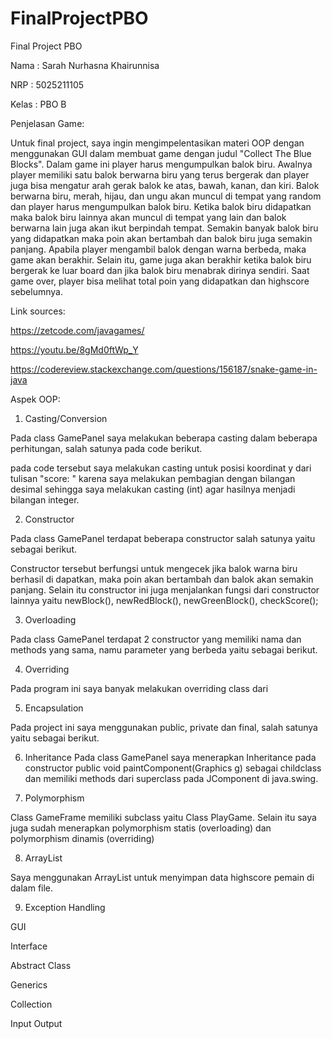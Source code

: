 # FinalProjectPBO
Final Project PBO

Nama  : Sarah Nurhasna Khairunnisa

NRP   : 5025211105

Kelas : PBO B

Penjelasan Game:

Untuk final project, saya ingin mengimpelentasikan materi OOP dengan menggunakan GUI dalam membuat game dengan judul "Collect The Blue Blocks". Dalam game ini player harus mengumpulkan balok biru. Awalnya player memiliki satu balok berwarna biru yang terus bergerak dan player juga bisa mengatur arah gerak balok ke atas, bawah, kanan, dan kiri. Balok berwarna biru, merah, hijau, dan ungu akan muncul di tempat yang random dan player harus mengumpulkan balok biru. Ketika balok biru didapatkan maka balok biru lainnya akan muncul di tempat yang lain dan balok berwarna lain juga akan ikut berpindah tempat. Semakin banyak balok biru yang didapatkan maka poin akan bertambah dan balok biru juga semakin panjang. Apabila player mengambil balok dengan warna berbeda, maka game akan berakhir. Selain itu, game juga akan berakhir ketika balok biru bergerak ke luar board dan jika balok biru menabrak dirinya sendiri. Saat game over, player bisa melihat total poin yang didapatkan dan highscore sebelumnya.

Link sources: 

https://zetcode.com/javagames/

https://youtu.be/8gMd0ftWp_Y

https://codereview.stackexchange.com/questions/156187/snake-game-in-java

Aspek OOP:

1. Casting/Conversion

Pada class GamePanel saya melakukan beberapa casting dalam beberapa perhitungan,
salah satunya pada code berikut.

pada code tersebut saya melakukan casting untuk posisi koordinat y dari tulisan "score: " karena
saya melakukan pembagian dengan bilangan desimal sehingga saya melakukan casting (int) agar hasilnya
menjadi bilangan integer.

2. Constructor

Pada class GamePanel terdapat beberapa constructor salah satunya yaitu sebagai berikut.

Constructor tersebut berfungsi untuk mengecek jika balok warna biru berhasil di dapatkan, maka poin akan bertambah dan balok akan semakin panjang. Selain itu constructor ini juga menjalankan fungsi dari constructor lainnya yaitu newBlock(), newRedBlock(), newGreenBlock(), checkScore();

3. Overloading

Pada class GamePanel terdapat 2 constructor yang memiliki nama dan methods yang sama, namu
parameter yang berbeda yaitu sebagai berikut.

4. Overriding

Pada program ini saya banyak melakukan overriding class dari

5. Encapsulation

Pada project ini saya menggunakan public, private dan final, salah satunya yaitu sebagai berikut.


6. Inheritance
Pada class GamePanel saya menerapkan Inheritance pada constructor public void paintComponent(Graphics g) sebagai childclass dan memiliki methods dari superclass pada JComponent di java.swing.

7. Polymorphism

Class GameFrame memiliki subclass yaitu Class PlayGame. Selain itu saya juga sudah menerapkan polymorphism statis (overloading) dan polymorphism dinamis (overriding)

8. ArrayList 

Saya menggunakan ArrayList untuk menyimpan data highscore pemain di dalam file.

9. Exception Handling

GUI 

Interface

Abstract Class

Generics

Collection 

Input Output 








